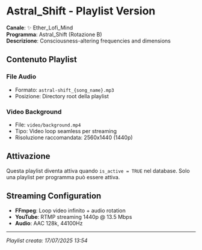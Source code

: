 # Astral_Shift - Playlist Version

**Canale**: ✨ Ether_Lofi_Mind  
**Programma**: Astral_Shift (Rotazione B)  
**Descrizione**: Consciousness-altering frequencies and dimensions

## Contenuto Playlist

### File Audio
- Formato: `astral-shift_{song_name}.mp3`
- Posizione: Directory root della playlist

### Video Background
- File: `video/background.mp4`
- Tipo: Video loop seamless per streaming
- Risoluzione raccomandata: 2560x1440 (1440p)

## Attivazione
Questa playlist diventa attiva quando `is_active = TRUE` nel database.
Solo una playlist per programma può essere attiva.

## Streaming Configuration
- **FFmpeg**: Loop video infinito + audio rotation
- **YouTube**: RTMP streaming 1440p @ 13.5 Mbps
- **Audio**: AAC 128k, 44100Hz

---
*Playlist creata: 17/07/2025 13:54*
